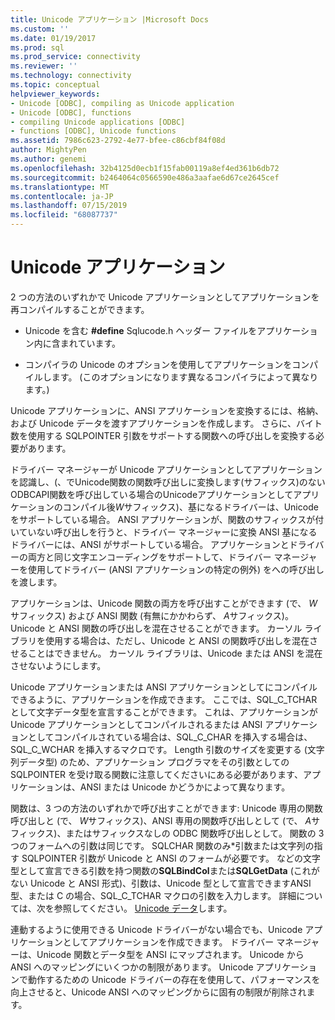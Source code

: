 ```yaml
---
title: Unicode アプリケーション |Microsoft Docs
ms.custom: ''
ms.date: 01/19/2017
ms.prod: sql
ms.prod_service: connectivity
ms.reviewer: ''
ms.technology: connectivity
ms.topic: conceptual
helpviewer_keywords:
- Unicode [ODBC], compiling as Unicode application
- Unicode [ODBC], functions
- compiling Unicode applications [ODBC]
- functions [ODBC], Unicode functions
ms.assetid: 7986c623-2792-4e77-bfee-c86cbf84f08d
author: MightyPen
ms.author: genemi
ms.openlocfilehash: 32b4125d0ecb1f15fab00119a8ef4ed361b6db72
ms.sourcegitcommit: b2464064c0566590e486a3aafae6d67ce2645cef
ms.translationtype: MT
ms.contentlocale: ja-JP
ms.lasthandoff: 07/15/2019
ms.locfileid: "68087737"
---
```

# <a name="unicode-applications"></a>Unicode アプリケーション
2 つの方法のいずれかで Unicode アプリケーションとしてアプリケーションを再コンパイルすることができます。  
  
-   Unicode を含む **#define** Sqlucode.h ヘッダー ファイルをアプリケーション内に含まれています。  
  
-   コンパイラの Unicode のオプションを使用してアプリケーションをコンパイルします。 (このオプションになります異なるコンパイラによって異なります。)  
  
 Unicode アプリケーションに、ANSI アプリケーションを変換するには、格納、および Unicode データを渡すアプリケーションを作成します。 さらに、バイト数を使用する SQLPOINTER 引数をサポートする関数への呼び出しを変換する必要があります。  
  
 ドライバー マネージャーが Unicode アプリケーションとしてアプリケーションを認識し、(、でUnicode関数の関数呼び出しに変換します(サフィックス)のないODBCAPI関数を呼び出している場合のUnicodeアプリケーションとしてアプリケーションのコンパイル後*W*サフィックス)、基になるドライバーは、Unicode をサポートしている場合。 ANSI アプリケーションが、関数のサフィックスが付いていない呼び出しを行うと、ドライバー マネージャーに変換 ANSI 基になるドライバーには、ANSI がサポートしている場合。 アプリケーションとドライバーの両方と同じ文字エンコーディングをサポートして、ドライバー マネージャーを使用してドライバー (ANSI アプリケーションの特定の例外) をへの呼び出しを渡します。  
  
 アプリケーションは、Unicode 関数の両方を呼び出すことができます (で、 *W*サフィックス) および ANSI 関数 (有無にかかわらず、 *A*サフィックス)。 Unicode と ANSI 関数の呼び出しを混在させることができます。 カーソル ライブラリを使用する場合は、ただし、Unicode と ANSI の関数呼び出しを混在させることはできません。 カーソル ライブラリは、Unicode または ANSI を混在させないようにします。  
  
 Unicode アプリケーションまたは ANSI アプリケーションとしてにコンパイルできるように、アプリケーションを作成できます。 ここでは、SQL_C_TCHAR として文字データ型を宣言することができます。 これは、アプリケーションが Unicode アプリケーションとしてコンパイルされるまたは ANSI アプリケーションとしてコンパイルされている場合は、SQL_C_CHAR を挿入する場合は、SQL_C_WCHAR を挿入するマクロです。 Length 引数のサイズを変更する (文字列データ型) のため、アプリケーション プログラマをその引数としての SQLPOINTER を受け取る関数に注意してくださいにある必要があります、アプリケーションは、ANSI または Unicode かどうかによって異なります。  
  
 関数は、3 つの方法のいずれかで呼び出すことができます: Unicode 専用の関数呼び出しと (で、 *W*サフィックス)、ANSI 専用の関数呼び出しとして (で、 *A*サフィックス)、またはサフィックスなしの ODBC 関数呼び出しとして。 関数の 3 つのフォームへの引数は同じです。 SQLCHAR 関数のみ\*引数または文字列の指す SQLPOINTER 引数が Unicode と ANSI のフォームが必要です。 などの文字型として宣言できる引数を持つ関数の**SQLBindCol**または**SQLGetData** (これがない Unicode と ANSI 形式)、引数は、Unicode 型として宣言できますANSI 型、または C の場合、SQL_C_TCHAR マクロの引数を入力します。 詳細については、次を参照してください。 [Unicode データ](../../../odbc/reference/develop-app/unicode-data.md)します。  
  
 連動するように使用できる Unicode ドライバーがない場合でも、Unicode アプリケーションとしてアプリケーションを作成できます。 ドライバー マネージャーは、Unicode 関数とデータ型を ANSI にマップされます。 Unicode から ANSI へのマッピングにいくつかの制限があります。 Unicode アプリケーションで動作するための Unicode ドライバーの存在を使用して、パフォーマンスを向上させると、Unicode ANSI へのマッピングからに固有の制限が削除されます。
